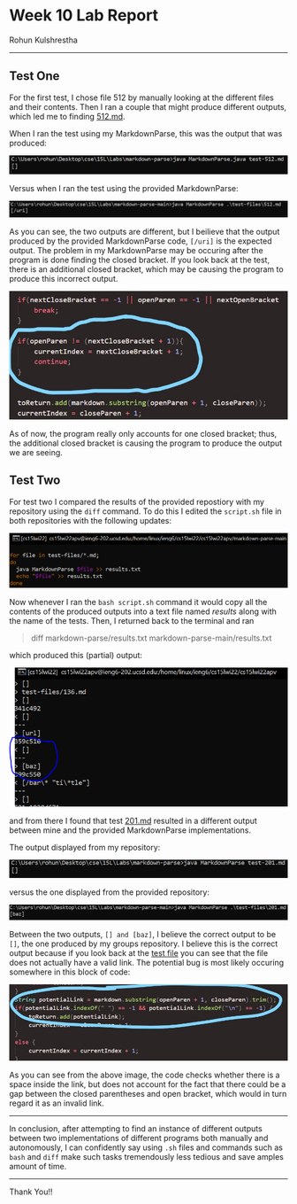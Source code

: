 # Week 10 Lab Report
Rohun Kulshrestha

***

## Test One ##
For the first test, I chose file 512 by manually looking at the different files and their contents. Then I ran a couple that might produce different outputs, which led me to finding [512.md](512.md).

When I ran the test using my MarkdownParse, this was the output that was produced:

![image](testMain.PNG)

Versus when I ran the test using the provided MarkdownParse:

![image](testOther.PNG)

As you can see, the two outputs are different, but I beilieve that the output produced by the provided MarkdownParse code, `[/uri]` is the expected output. The problem in my MarkdownParse may be occuring after the program is done finding the closed bracket. If you look back at the test, there is an additional closed bracket, which may be causing the program to produce this incorrect output. 

![image](codeOne.JPG)

As of now, the program really only accounts for one closed bracket; thus, the additional closed bracket is causing the program to produce the output we are seeing.

## Test Two ##
 For test two I compared the results of the provided repostiory with my repository using the `diff` command. To do this I edited the `script.sh` file in both repositories with the following updates:

 ![image](bash.PNG)

Now whenever I ran the `bash script.sh` command it would copy all the contents of the produced outputs into a text file named *results* along with the name of the tests. Then, I returned back to the terminal and ran

> diff markdown-parse/results.txt markdown-parse-main/results.txt

which produced this (partial) output:

![image](diff.PNG)

and from there I found that test [201.md](201.md) resulted in a different output between mine and the provided MarkdownParse implementations. 

The output displayed from my repository:

![image](testMain2.PNG)

versus the one displayed from the provided repository:

![image](testOther2.PNG)

Between the two outputs, `[] and [baz]`, I believe the correct output to be `[]`, the one produced by my groups repository. I believe this is the correct output because if you look back at the [test file](201.md) you can see that the file does not actually have a valid link. The potential bug is most likely occuring somewhere in this block of code: 

![image](code2.JPG)

As you can see from the above image, the code checks whether there is a space inside the link, but does not account for the fact that there could be a gap between the closed parentheses and open bracket, which would in turn regard it as an invalid link. 

***
In conclusion, after attempting to find an instance of different outputs between two implementations of different programs both manually and autonomously, I can confidently say using `.sh` files and commands such as `bash` and `diff` make such tasks tremendously less tedious and save amples amount of time.

***
Thank You!!









